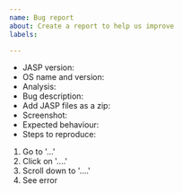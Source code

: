 ```yaml
---
name: Bug report
about: Create a report to help us improve
labels: 

---
```


<!--- Include as many relevant details about the environment you experienced the bug in -->
<!--- If possible please attach your data and/or JASP file to the issue -->
<!--- Note that github requires you to zip the file  -->
* JASP version:
* OS name and version:
* Analysis:
* Bug description:
* Add JASP files as a zip:
* Screenshot: 
* Expected behaviour:
* Steps to reproduce: 
1. Go to '...'
2. Click on '....'
3. Scroll down to '....'
4. See error
